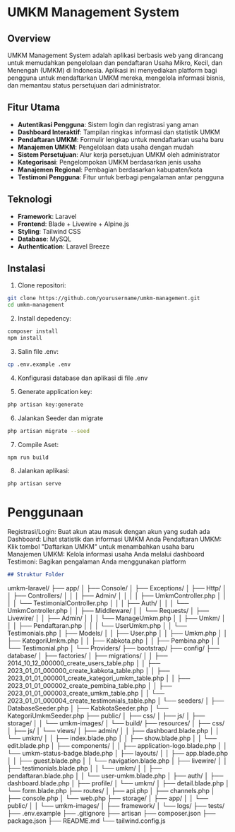 # UMKM Management System

## Overview

UMKM Management System adalah aplikasi berbasis web yang dirancang untuk memudahkan pengelolaan dan pendaftaran Usaha Mikro, Kecil, dan Menengah (UMKM) di Indonesia. Aplikasi ini menyediakan platform bagi pengguna untuk mendaftarkan UMKM mereka, mengelola informasi bisnis, dan memantau status persetujuan dari administrator.

## Fitur Utama

- **Autentikasi Pengguna**: Sistem login dan registrasi yang aman
- **Dashboard Interaktif**: Tampilan ringkas informasi dan statistik UMKM
- **Pendaftaran UMKM**: Formulir lengkap untuk mendaftarkan usaha baru
- **Manajemen UMKM**: Pengelolaan data usaha dengan mudah
- **Sistem Persetujuan**: Alur kerja persetujuan UMKM oleh administrator
- **Kategorisasi**: Pengelompokan UMKM berdasarkan jenis usaha
- **Manajemen Regional**: Pembagian berdasarkan kabupaten/kota
- **Testimoni Pengguna**: Fitur untuk berbagi pengalaman antar pengguna

## Teknologi

- **Framework**: Laravel
- **Frontend**: Blade + Livewire + Alpine.js
- **Styling**: Tailwind CSS
- **Database**: MySQL
- **Authentication**: Laravel Breeze

## Instalasi

1. Clone repositori:
```bash
git clone https://github.com/yourusername/umkm-management.git
cd umkm-management
```

2. Install depedency:
```bash
composer install
npm install
```

3. Salin file .env:
```bash
cp .env.example .env
```

4. Konfigurasi database dan aplikasi di file .env

5. Generate application key:
```bash
php artisan key:generate
```

6. Jalankan Seeder dan migrate
```bash
php artisan migrate --seed
```
7. Compile Aset:
```bash
npm run build
```

8. Jalankan aplikasi:
```bash
php artisan serve
```

# Penggunaan
Registrasi/Login: Buat akun atau masuk dengan akun yang sudah ada
Dashboard: Lihat statistik dan informasi UMKM Anda
Pendaftaran UMKM: Klik tombol "Daftarkan UMKM" untuk menambahkan usaha baru
Manajemen UMKM: Kelola informasi usaha Anda melalui dashboard
Testimoni: Bagikan pengalaman Anda menggunakan platform

```markdown
## Struktur Folder

```
umkm-laravel/
├── app/
│   ├── Console/
│   ├── Exceptions/
│   ├── Http/
│   │   ├── Controllers/
│   │   │   ├── Admin/
│   │   │   │   ├── UmkmController.php
│   │   │   │   └── TestimonialController.php
│   │   │   ├── Auth/
│   │   │   └── UmkmController.php
│   │   ├── Middleware/
│   │   └── Requests/
│   ├── Livewire/
│   │   ├── Admin/
│   │   │   └── ManageUmkm.php
│   │   ├── Umkm/
│   │   │   ├── Pendaftaran.php
│   │   │   └── UserUmkm.php
│   │   └── Testimonials.php
│   ├── Models/
│   │   ├── User.php
│   │   ├── Umkm.php
│   │   ├── KategoriUmkm.php
│   │   ├── Kabkota.php
│   │   ├── Pembina.php
│   │   └── Testimonial.php
│   └── Providers/
├── bootstrap/
├── config/
├── database/
│   ├── factories/
│   ├── migrations/
│   │   ├── 2014_10_12_000000_create_users_table.php
│   │   ├── 2023_01_01_000000_create_kabkota_table.php
│   │   ├── 2023_01_01_000001_create_kategori_umkm_table.php
│   │   ├── 2023_01_01_000002_create_pembina_table.php
│   │   ├── 2023_01_01_000003_create_umkm_table.php
│   │   └── 2023_01_01_000004_create_testimonials_table.php
│   └── seeders/
│       ├── DatabaseSeeder.php
│       ├── KabkotaSeeder.php
│       └── KategoriUmkmSeeder.php
├── public/
│   ├── css/
│   ├── js/
│   ├── storage/
│   │   └── umkm-images/
│   └── build/
├── resources/
│   ├── css/
│   ├── js/
│   └── views/
│       ├── admin/
│       │   ├── dashboard.blade.php
│       │   └── umkm/
│       │       ├── index.blade.php
│       │       ├── show.blade.php
│       │       └── edit.blade.php
│       ├── components/
│       │   ├── application-logo.blade.php
│       │   └── umkm-status-badge.blade.php
│       ├── layouts/
│       │   ├── app.blade.php
│       │   ├── guest.blade.php
│       │   └── navigation.blade.php
│       ├── livewire/
│       │   ├── testimonials.blade.php
│       │   └── umkm/
│       │       ├── pendaftaran.blade.php
│       │       └── user-umkm.blade.php
│       ├── auth/
│       ├── dashboard.blade.php
│       ├── profile/
│       └── umkm/
│           ├── detail.blade.php
│           └── form.blade.php
├── routes/
│   ├── api.php
│   ├── channels.php
│   ├── console.php
│   └── web.php
├── storage/
│   ├── app/
│   │   └── public/
│   │       └── umkm-images/
│   ├── framework/
│   └── logs/
├── tests/
├── .env.example
├── .gitignore
├── artisan
├── composer.json
├── package.json
├── README.md
└── tailwind.config.js

